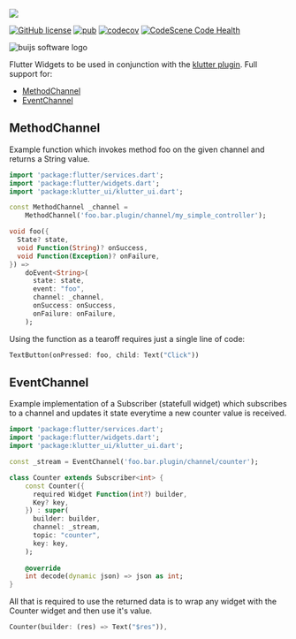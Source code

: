 [![](https://img.shields.io/badge/Buijs-Software-blue)](https://pub.dev/publishers/buijs.dev/packages)

[![GitHub license](https://img.shields.io/github/license/buijs-dev/klutter-dart-ui?color=black&logoColor=black)](https://github.com/buijs-dev/klutter-dart-ui/blob/main/LICENSE)
[![pub](https://img.shields.io/pub/v/klutter_ui)](https://pub.dev/packages/klutter_ui)
[![codecov](https://codecov.io/gh/buijs-dev/klutter-dart-ui/branch/main/graph/badge.svg?token=z0HCTKNLn5)](https://codecov.io/gh/buijs-dev/klutter-dart-ui)
[![CodeScene Code Health](https://codescene.io/projects/38075/status-badges/code-health)](https://codescene.io/projects/38075)

<img src="https://github.com/buijs-dev/klutter/blob/develop/.github/assets/metadata/icon/klutter_logo.png?raw=true" alt="buijs software logo" />

Flutter Widgets to be used in conjunction with the [klutter plugin](https://github.com/buijs-dev/klutter-dart).
Full support for:

- [MethodChannel](#MethodChannel)
- [EventChannel](#EventChannel)

## MethodChannel
Example function which invokes method foo on the given channel and returns a String value.

```dart
import 'package:flutter/services.dart';
import 'package:flutter/widgets.dart';
import 'package:klutter_ui/klutter_ui.dart';

const MethodChannel _channel =
    MethodChannel('foo.bar.plugin/channel/my_simple_controller');

void foo({
  State? state,
  void Function(String)? onSuccess,
  void Function(Exception)? onFailure,
}) =>
    doEvent<String>(
      state: state,
      event: "foo",
      channel: _channel,
      onSuccess: onSuccess,
      onFailure: onFailure,
    );
```

Using the function as a tearoff requires just a single line of code:

```dart
TextButton(onPressed: foo, child: Text("Click"))
```

## EventChannel
Example implementation of a Subscriber (statefull widget) which subscribes to a channel and updates it state
everytime a new counter value is received.

```dart
import 'package:flutter/services.dart';
import 'package:flutter/widgets.dart';
import 'package:klutter_ui/klutter_ui.dart';

const _stream = EventChannel('foo.bar.plugin/channel/counter');

class Counter extends Subscriber<int> {
    const Counter({
      required Widget Function(int?) builder,
      Key? key,
    }) : super(
      builder: builder,
      channel: _stream,
      topic: "counter",
      key: key,
    );
    
    @override
    int decode(dynamic json) => json as int;
}
```

All that is required to use the returned data is to wrap any widget with the Counter widget and then use it's value.

```dart
Counter(builder: (res) => Text("$res")),
```
